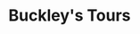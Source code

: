 ---
title: "Buckley's Tours"
address: "Woodlands Industrial Estate, Killarney, Co. Kerry"
tel: "+353 (0)64 663 1945"
county: "Kerry"
category: "Bus Services"
type: "Content"
lat: "52.06478500366211"
lng: "-9.483261108398438"
---